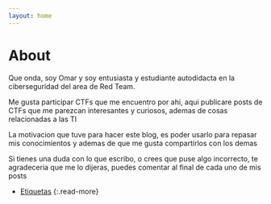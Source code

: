 ```yaml
---
layout: home
---
```

# About

Que onda, soy Omar y soy entusiasta y estudiante autodidacta en la ciberseguridad del area de Red Team.

Me gusta participar CTFs que me encuentro por ahi, aqui publicare posts de CTFs que me parezcan interesantes y curiosos, ademas de cosas relacionadas a las TI

La motivacion que tuve para hacer este blog, es poder usarlo para repasar mis conocimientos y ademas de que me gusta compartirlos con los demas

Si tienes una duda con lo que escribo, o crees que puse algo incorrecto, te agradeceria que me lo dijeras, puedes comentar al final de cada uno de mis posts 

- [Etiquetas](/tags)
{:.read-more}
